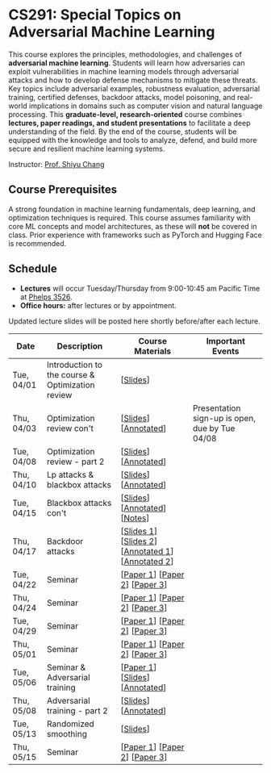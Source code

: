 # CS291: Special Topics on Adversarial Machine Learning

This course explores the principles, methodologies, and challenges of **adversarial machine learning**. Students will learn how adversaries can exploit vulnerabilities in machine learning models through adversarial attacks and how to develop defense mechanisms to mitigate these threats.   Key topics include adversarial examples, robustness evaluation, adversarial training, certified defenses, backdoor attacks, model poisoning, and real-world implications in domains such as computer vision and natural language processing.  This **graduate-level, research-oriented** course combines **lectures, paper readings, and student presentations** to facilitate a deep understanding of the field.  By the end of the course, students will be equipped with the knowledge and tools to analyze, defend, and build more secure and resilient machine learning systems.

Instructor: [Prof. Shiyu Chang](https://code-terminator.github.io)

## Course Prerequisites

A strong foundation in machine learning fundamentals, deep learning, and optimization techniques is required. This course assumes familiarity with core ML concepts and model architectures, as these will **not** be covered in class. Prior experience with frameworks such as PyTorch and Hugging Face is recommended.

## Schedule
- **Lectures** will occur Tuesday/Thursday from 9:00-10:45 am Pacific Time at [Phelps 3526](https://classrooms.ucsb.edu/classroom-inventory/phelp-3526).
- **Office hours:** after lectures or by appointment.

Updated lecture slides will be posted here shortly before/after each lecture. 

| Date        | Description                   | Course Materials | Important Events                                       |
|-------------|-------------------------------|------------------|--------------------------------------------------------|
| Tue, 04/01 | Introduction to the course & Optimization review | [[Slides](https://ucsb.instructure.com/courses/26879/files?preview=4721569)] | |
| Thu, 04/03 | Optimization review con't | [[Slides](https://ucsb.instructure.com/courses/26879/files?preview=4721570)]  [[Annotated](https://ucsb.instructure.com/courses/26879/files?preview=4751341)]   | Presentation sign-up is open, due by Tue 04/08 |
| Tue, 04/08 | Optimization review - part 2 | [[Slides](https://ucsb.instructure.com/courses/26879/files?preview=4762282)]  [[Annotated](https://ucsb.instructure.com/courses/26879/files?preview=4778762)]  | |
| Thu, 04/10 | Lp attacks & blackbox attacks | [[Slides](https://ucsb.instructure.com/courses/26879/files?preview=4763817)] [[Annotated](https://ucsb.instructure.com/courses/26879/files?preview=4810751)] | |
| Tue, 04/15 | Blackbox attacks con't | [[Slides](https://ucsb.instructure.com/courses/26879/files?preview=4778752)]  [[Annotated](https://ucsb.instructure.com/courses/26879/files?preview=4820291)] [[Notes](https://ucsb.instructure.com/courses/26879/files?preview=4820292)]   | |
| Thu, 04/17 | Backdoor attacks | [[Slides 1](https://ucsb.instructure.com/courses/26879/files?preview=4820310)] [[Slides 2](https://ucsb.instructure.com/courses/26879/files?preview=4820311)] [[Annotated 1](https://ucsb.instructure.com/courses/26879/files?preview=4835005)] [[Annotated 2](https://ucsb.instructure.com/courses/26879/files?preview=4835006)] | |
| Tue, 04/22 | Seminar | [[Paper 1](https://arxiv.org/abs/2307.15043)] [[Paper 2](https://arxiv.org/abs/2306.15447)] [[Paper 3](https://arxiv.org/abs/2310.13345)] | |
| Thu, 04/24 | Seminar | [[Paper 1](https://arxiv.org/abs/2308.06463)] [[Paper 2](https://arxiv.org/abs/2309.00236)] [[Paper 3](https://arxiv.org/abs/2402.14899)] | |
| Tue, 04/29 | Seminar | [[Paper 1](https://arxiv.org/abs/2312.02119)] [[Paper 2](https://arxiv.org/abs/2405.09113)] [[Paper 3](https://arxiv.org/abs/2402.06659)] | |
| Thu, 05/01 | Seminar | [[Paper 1](https://arxiv.org/abs/2406.18382)] [[Paper 2](https://arxiv.org/abs/2302.10149)] [[Paper 3](https://arxiv.org/abs/2305.00944)] | |
| Tue, 05/06 | Seminar & Adversarial training | [[Paper 1](https://arxiv.org/abs/2401.12242)] [[Slides](https://ucsb.instructure.com/courses/26879/files?preview=4936715)] [[Annotated](https://ucsb.instructure.com/courses/26879/files?preview=4968870)] | |
| Thu, 05/08 | Adversarial training - part 2| [[Slides](https://ucsb.instructure.com/courses/26879/files?preview=4936718)] [[Annotated](https://ucsb.instructure.com/courses/26879/files?preview=4968871)] | |
| Tue, 05/13 | Randomized smoothing | [[Slides](https://ucsb.instructure.com/courses/26879/files?preview=4968876)] | |
| Thu, 05/15 | Seminar | [[Paper 1](https://arxiv.org/abs/2401.17263)] [[Paper 2](https://arxiv.org/abs/2402.06255)] [[Paper 3](https://arxiv.org/abs/2408.00761)] | |




